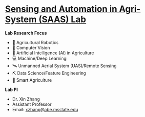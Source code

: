 # [Sensing and Automation in Agri-System (SAAS) Lab](https://sites.google.com/view/xin-zhang-lab/home)

**Lab Research Focus**
* 🦾 Agricultural Robotics
* 📸 Computer Vision
* 🤖 Artificial Intelligence (AI) in Agriculture
* 💻 Machine/Deep Learning
* 🛰 Unmanned Aerial System (UAS)/Remote Sensing
* ⛏ Data Science/Feature Engineering
* 🍃 Smart Agriculture

**Lab PI**
* Dr. Xin Zhang
* Assistant Professor
* Email: xzhang@abe.msstate.edu
